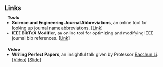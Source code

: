 <h1 id="links"></h1>

<h2 style="margin: 60px 0px 10px;">Links</h2>

<h4 style="margin:0 10px 0;">Tools</h4>

<ul style="margin:0 0 20px;">

  <li><strong>Science and Engineering Journal Abbreviations</strong>, an online tool for looking up journal name abbreviations. [<a href="https://woodward.library.ubc.ca/woodward/research-help/journal-abbreviations/" target="_blank" rel="noopener noreferrer">Link</a>]</li>

  <li><strong>IEEE BibTeX Modifier</strong>, an online tool for optimizing and modifying IEEE journal bib references. [<a href="https://mepeichun.github.io/ieee-bibtex-modifier/" target="_blank" rel="noopener noreferrer">Link</a>]</li>

</ul>

<h4 style="margin:0 10px 0;">Video</h4>

<ul style="margin:0 0 20px;">

  <li><strong>Writing Perfect Papers</strong>, an insightful talk given by Professor <a href="https://iqua.ece.toronto.edu/bli/" target="_blank" rel="noopener noreferrer"><autocolor>Baochun Li</autocolor></a>. [<a href="https://youtu.be/FxGo5hn8dTw">Video</a>] [<a href="https://iqua.ece.toronto.edu/papers/writing-perfect-papers-2021.pdf" target="_blank" rel="noopener noreferrer">Slide</a>]</li>

</ul>